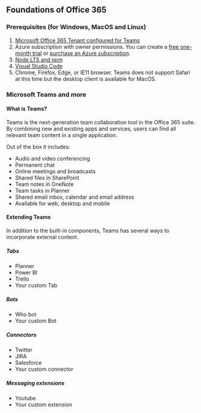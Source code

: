## Foundations of Office 365
### Prerequisites (for Windows, MacOS and Linux)
1. [Microsoft Office 365 Tenant configured for Teams](https://docs.microsoft.com/en-us/microsoftteams/platform/get-started/get-started-tenant?ocid=idt_o365_lab)
2. Azure subscription with owner permissions. You can create a [free one-month trial](https://azure.microsoft.com/en-us/free/) or [purchase an Azure subscription](https://azure.microsoft.com/en-us/pricing/purchase-options/).
3. [Node LTS and npm](https://nodejs.org/en/)
4. [Visual Studio Code](https://code.visualstudio.com/)
5. Chrome, Firefox, Edge, or IE11 browser.  Teams does not support Safari at this time but the desktop client is available for MacOS.

### Microsoft Teams and more

#### What is Teams?

Teams is the next-generation team collaboration tool in the Office 365 suite. By combining new and existing apps and services, users can find all relevant team content in a single application.

Out of the box it includes:
* Audio and video conferencing 
* Permanent chat
* Online meetings and broadcasts
* Shared files in SharePoint
* Team notes in OneNote
* Team tasks in Planner
* Shared email inbox, calendar and email address
* Available for web, desktop and mobile

#### Extending Teams

In addition to the built-in components, Teams has several ways to incorporate external content.

##### Tabs

* Planner
* Power BI
* Trello
* Your custom Tab

##### Bots ###
* Who bot
* Your custom Bot

##### Connectors ###
* Twitter
* JIRA
* Salesforce
* Your custom connector


##### Messaging extensions ###
* Youtube
* Your custom extension
